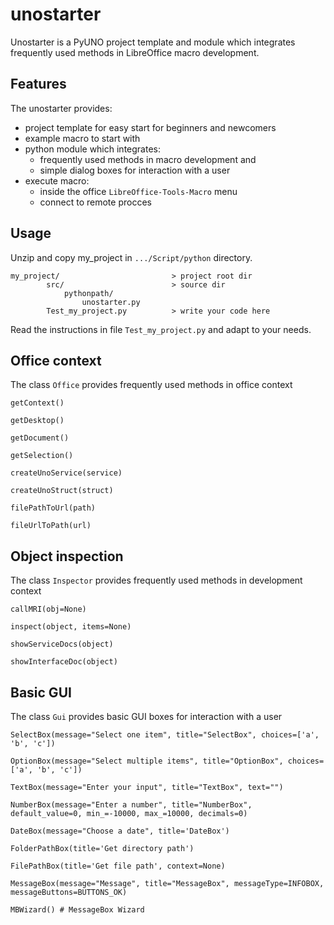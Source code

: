 # unostarter

Unostarter is a PyUNO project template and module which integrates frequently used methods in LibreOffice macro development. 

## Features

The unostarter provides:
* project template for easy start for beginners and newcomers
* example macro to start with 
* python module which integrates:
  * frequently used methods in macro development and
  * simple dialog boxes for interaction with a user
* execute macro:
   * inside the office `LibreOffice-Tools-Macro` menu
   * connect to remote procces 
   

## Usage

Unzip and copy my_project in `.../Script/python` directory. 
   
    my_project/                         > project root dir
            src/                        > source dir
                pythonpath/
                    unostarter.py          
            Test_my_project.py          > write your code here

Read the instructions in file `Test_my_project.py` and adapt to your needs.

## Office context

The class `Office` provides frequently used methods in office context
    
    getContext()  
    
    getDesktop()
    
    getDocument() 
    
    getSelection()       
    
    createUnoService(service)  
    
    createUnoStruct(struct)  
    
    filePathToUrl(path)  
    
    fileUrlToPath(url)
       
    
## Object inspection

The class `Inspector` provides frequently used methods in development context


    callMRI(obj=None)
    
    inspect(object, items=None)
    
    showServiceDocs(object)
    
    showInterfaceDoc(object)
    
## Basic GUI

The class `Gui` provides basic GUI boxes for interaction with a user

 
    SelectBox(message="Select one item", title="SelectBox", choices=['a', 'b', 'c'])
    
    OptionBox(message="Select multiple items", title="OptionBox", choices=['a', 'b', 'c'])  
    
    TextBox(message="Enter your input", title="TextBox", text="")   
    
    NumberBox(message="Enter a number", title="NumberBox", default_value=0, min_=-10000, max_=10000, decimals=0)   
    
    DateBox(message="Choose a date", title='DateBox')   
    
    FolderPathBox(title='Get directory path')   
    
    FilePathBox(title='Get file path', context=None)   
    
    MessageBox(message="Message", title="MessageBox", messageType=INFOBOX, messageButtons=BUTTONS_OK)   
    
    MBWizard() # MessageBox Wizard

    
    
    


